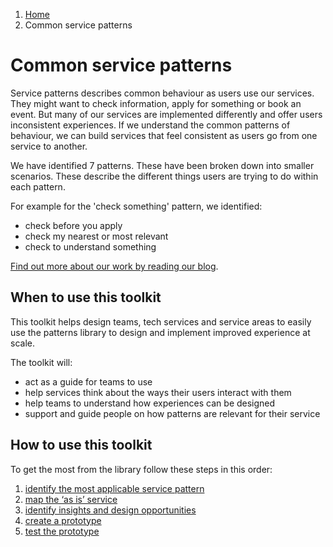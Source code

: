 1. [Home](/)
2. Common service patterns

# Common service patterns

Service patterns describes common behaviour as users use our services. They might want to check information, apply for something or book an event. But many of our services are implemented differently and offer users inconsistent experiences. If we understand the common patterns of behaviour, we can build services that feel consistent as users go from one service to another.

We have identified 7 patterns. These have been broken down into smaller scenarios. These describe the different things users are trying to do within each pattern.

For example for the 'check something' pattern, we identified:

* check before you apply
* check my nearest or most relevant
* check to understand something

[Find out more about our work by reading our blog](https:/servicedesign.blog.essex.gov.uk/tag/service-patterns/).

## When to use this toolkit


This toolkit helps design teams, tech services and service areas to easily use the patterns library to design and implement improved experience at scale.

The toolkit will:

* act as a guide for teams to use 
* help services think about the ways their users interact with them
* help teams to understand how experiences can be designed
* support and guide people on how patterns are relevant for their service

## How to use this toolkit
To get the most from the library follow these steps in this order:

1. [identify the most applicable service pattern](/common-service-patterns/identify-patterns)
2. [map the ‘as is’ service](/common-service-patterns/map-as-is)
3. [identify insights and design opportunities](/common-service-patterns/identify-insights-and-design-opportunities)
4. [create a prototype](/common-service-patterns/create-a-prototype)
5. [test the prototype](/common-service-patterns/test-the-prototype)
